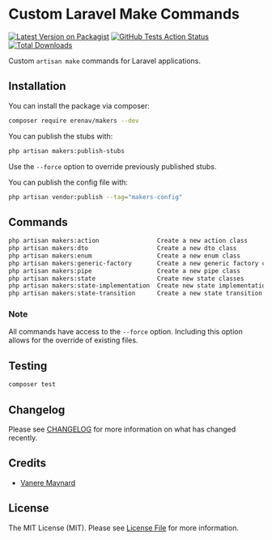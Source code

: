 # Custom Laravel Make Commands

[![Latest Version on Packagist](https://img.shields.io/packagist/v/erenav/makers.svg?style=flat-square)](https://packagist.org/packages/erenav/makers)
[![GitHub Tests Action Status](https://img.shields.io/github/actions/workflow/status/erenav/makers/run-tests.yml?branch=main&label=tests&style=flat-square)](https://github.com/erenav/makers/actions?query=workflow%3Arun-tests+branch%3Amain)
[![Total Downloads](https://img.shields.io/packagist/dt/erenav/makers.svg?style=flat-square)](https://packagist.org/packages/erenav/makers)

Custom `artisan make` commands for Laravel applications.

## Installation

You can install the package via composer:

```bash
composer require erenav/makers --dev
```

You can publish the stubs with:

```bash
php artisan makers:publish-stubs
```

Use the `--force` option to override previously published stubs.

You can publish the config file with:

```bash
php artisan vendor:publish --tag="makers-config"
```

## Commands

```bash
php artisan makers:action                Create a new action class
php artisan makers:dto                   Create a new dto class
php artisan makers:enum                  Create a new enum class
php artisan makers:generic-factory       Create a new generic factory class
php artisan makers:pipe                  Create a new pipe class
php artisan makers:state                 Create new state classes
php artisan makers:state-implementation  Create new state implementation classes
php artisan makers:state-transition      Create a new state transition class
```

### Note

All commands have access to the `--force` option. Including this option allows for the override of existing files.

## Testing

```bash
composer test
```

## Changelog

Please see [CHANGELOG](CHANGELOG.md) for more information on what has changed recently.

## Credits

- [Vanere Maynard](https://github.com/vanere)

## License

The MIT License (MIT). Please see [License File](LICENSE.md) for more information.
